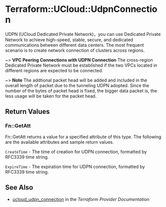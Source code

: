 # Terraform::UCloud::UdpnConnection

UDPN (UCloud Dedicated Private Network)，you can use Dedicated Private Network to achieve high-speed, stable, secure, and dedicated communications between different data centers. The most frequent scenario is to create network connection of clusters across regions.

~> **VPC Peering Connections with UDPN Connection** The cross-region Dedicated Private Network must be established if the two VPCs located in different regions are expected to be connected.

~> **Note** The addtional packet head will be added and included in the overall length of packet due to the tunneling UDPN adopted. Since the number of the bytes of packet head is fixed, the bigger data packet is, the less usage will be taken for the packet head.

## Return Values

### Fn::GetAtt

Fn::GetAtt returns a value for a specified attribute of this type. The following are the available attributes and sample return values.

`CreateTime` - The time of creation for UDPN connection, formatted by RFC3339 time string.

`ExpireTime` - The expiration time for UDPN connection, formatted by RFC3339 time string.

## See Also

* [ucloud_udpn_connection](https://www.terraform.io/docs/providers/ucloud/r/udpn_connection.html) in the _Terraform Provider Documentation_